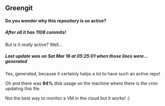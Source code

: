 ## Greengit

#### Do you wonder why this repository is so active?

##### After all it has 1108 commits!

But is it *really* active? Well...

##### Last update was on Sat Mar 16 at 05:25:01 when those lines were... generated

Yes, generated, because it certainly helps a lot to have such an active repo!

Oh and there was **84%** disk usage on the machine
where there is the cron updating this file.

Not the best way to monitor a VM in the cloud but it works! :)
